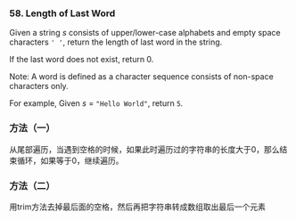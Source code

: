 ### 58\. Length of Last Word

Given a string *s* consists of upper/lower-case alphabets and empty space characters `' '`, return the length of last word in the string.

If the last word does not exist, return 0.

Note: A word is defined as a character sequence consists of non-space characters only.

For example, 
Given *s* = `"Hello World"`,
return `5`.

### 方法（一）
从尾部遍历，当遇到空格的时候，如果此时遍历过的字符串的长度大于0，那么结束循环，如果等于0，继续遍历。

### 方法（二）
用trim方法去掉最后面的空格，然后再把字符串转成数组取出最后一个元素
